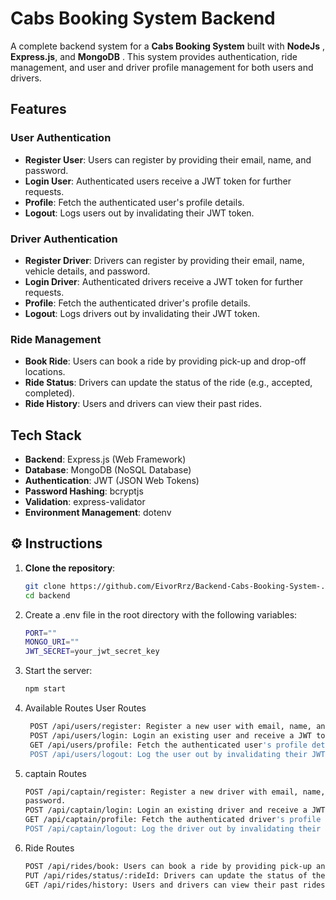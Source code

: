# Cabs Booking System Backend

A complete backend system for a **Cabs Booking System** built with  **NodeJs** , **Express.js**, and **MongoDB** . This system provides authentication, ride management, and user and driver profile management for both users and drivers.

## Features

### User Authentication
- **Register User**: Users can register by providing their email, name, and password.
- **Login User**: Authenticated users receive a JWT token for further requests.
- **Profile**: Fetch the authenticated user's profile details.
- **Logout**: Logs users out by invalidating their JWT token.

### Driver Authentication
- **Register Driver**: Drivers can register by providing their email, name, vehicle details, and password.
- **Login Driver**: Authenticated drivers receive a JWT token for further requests.
- **Profile**: Fetch the authenticated driver's profile details.
- **Logout**: Logs drivers out by invalidating their JWT token.

### Ride Management
- **Book Ride**: Users can book a ride by providing pick-up and drop-off locations.
- **Ride Status**: Drivers can update the status of the ride (e.g., accepted, completed).
- **Ride History**: Users and drivers can view their past rides.

## Tech Stack

- **Backend**: Express.js (Web Framework)
- **Database**: MongoDB (NoSQL Database)
- **Authentication**: JWT (JSON Web Tokens)
- **Password Hashing**: bcryptjs
- **Validation**: express-validator
- **Environment Management**: dotenv


## ⚙️ Instructions

1. **Clone the repository**:
   ```bash
   git clone https://github.com/EivorRrz/Backend-Cabs-Booking-System-.git
   cd backend

2. Create a .env file in the root directory with the following variables:
   ```bash
   PORT=""
   MONGO_URI=""
   JWT_SECRET=your_jwt_secret_key

3. Start the server:
    ```bash
    npm start

4. Available Routes
   User Routes
    ```bash
     POST /api/users/register: Register a new user with email, name, and password.
     POST /api/users/login: Login an existing user and receive a JWT token.
     GET /api/users/profile: Fetch the authenticated user's profile details.
     POST /api/users/logout: Log the user out by invalidating their JWT token
   
 5.  captain Routes
     ```bash
     POST /api/captain/register: Register a new driver with email, name, vehicle details, and 
     password.
     POST /api/captain/login: Login an existing driver and receive a JWT token.
     GET /api/captain/profile: Fetch the authenticated driver's profile details.
     POST /api/captain/logout: Log the driver out by invalidating their JWT token
6.   Ride Routes
     ```bash
     POST /api/rides/book: Users can book a ride by providing pick-up and drop-off locations.
     PUT /api/rides/status/:rideId: Drivers can update the status of the ride (e.g., accepted, completed).
     GET /api/rides/history: Users and drivers can view their past rides.

